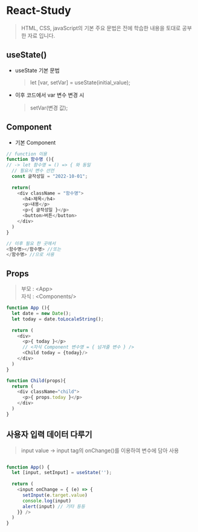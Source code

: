 # React-Study

> HTML, CSS, javaScript의 기본 주요 문법은 전에 학습한 내용을 토대로 공부한 자료 입니다.

## useState()
* useState 기본 문법
  > let [var, setVar] = useState(initial_value);
* 이후 코드에서 var 변수 변경 시 
  > setVar(변경 값);
  
## Component
* 기본 Component
```javascript
// function 이용
function 함수명 (){
// -> let 함수명 = () => { 와 동일
  // 필요시 변수 선언
  const 글작성일 = "2022-10-01";
  
  return(
    <div className = "함수명">
      <h4>제목</h4>
      <p>내용</p>
      <p>{ 글작성일 }</p>
      <button>버튼</button>
    </div>
  )
}

// 이후 필요 한 곳에서
<함수명></함수명> //또는
</함수명> //으로 사용
```
## Props
> 부모 : \<App\> \
> 자식 : \<Components/\>
```javascript
function App (){
  let date = new Date();
  let today = date.toLocaleString();
  
  return (
    <div>
      <p>{ today }</p>
      // <자식 Component 변수명 = { 넘겨줄 변수 } />
      <Child today = {today}/>
    </div>
  )
}

function Child(props){
  return (
    <div className="child">
      <p>{ props.today }</p>
    </div>
  )
}

```
## 사용자 입력 데이터 다루기
> input value -\> input tag의 onChange()를 이용하여 변수에 담아 사용

```javascript

function App() {
  let [input, setInput] = useState('');
  
  return (
    <input onChange = { (e) => {
      setInput(e.target.value)
      console.log(input)
      alert(input) // 기타 등등
    }} />
  )
}


```
